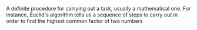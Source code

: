 A definite procedure for carrying out a task, usually a mathematical
one. For instance, Euclid's algorithm tells us a sequence of steps to
carry out in order to find the highest common factor of two numbers
